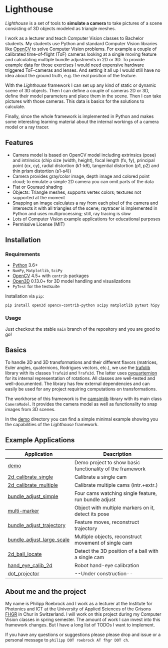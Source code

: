 # Lighthouse

*Lighthouse* is a set of tools to **simulate a camera** to take pictures of a scene consisting of 3D objects modeled as triangle meshes.

I work as a lecturer and teach Computer Vision classes to Bachelor students. My students use Python and standard Computer Vision libraries like [OpenCV](https://opencv.org/) to solve Computer Vision problems. For example a couple of calibrated time-of-flight (ToF) cameras looking at a single moving feature and calculating multiple bundle adjustments in 2D or 3D. To provide example data for those exercises I would need expensive hardware triggered ToF-cameras and lenses. And setting it all up I would still have no idea about the ground truth, e.g. the real position of the feature.

With the *Lighthouse* framework I can set up any kind of static or dynamic scene of 3D objects. Then I can define a couple of cameras 2D or 3D, define their model parameters and place them in the scene. Then I can take pictures with those cameras. This data is basics for the solutions to calculate.

Finally, since the whole framework is implemented in Python and makes some interesting learning material about the internal workings of a camera model or a ray tracer.



## Features

* Camera model is based on OpenCV model including extrinsics (pose) and intrinsics (chip size (width, height), focal length (fx, fy), principal point (cx, cy), radial distortion (k1-k6), tangential distortion (p1, p2) and thin prism distortion (s1-s4))
* Camera provides gray/color image, depth image and colored point cloud; to emulate a simple 2D camera you can omit parts of the data
* Flat or Gouraud shading
* Objects: Triangle meshes, supports vertex colors; textures not supported at the moment
* Snapping an image calculates a ray from each pixel of the camera and intersects it with all triangles of the scene; raytracer is implemented in Python and uses multiprocessing; still, ray tracing is slow
* Lots of Computer Vision example applications for educational purposes
* Permissive License (MIT)



## Installation

### Requirements

* [Python](https://www.python.org/) 3.6+
* `NumPy`, `Matplotlib`, `SciPy`
* [OpenCV](https://opencv.org/) 4.5+ with `contrib` packages
* [Open3D](http://www.open3d.org/) 0.13.0+ for 3D model handling and visualizations
* `PyTest` for the testsuite

Installation via `pip`:

```
pip install open3d opencv-contrib-python scipy matplotlib pytest h5py
```

### Usage

Just checkout the stable `main` branch of the repository and you are good to go!



## Basics

To handle 2D and 3D transformations and their different flavors (matrices, Euler angles, quaternions, Rodrigues vectors, etc.), we use the [trafolib](trafolib) library with its classes `Trafo2d` and `Trafo3d`. The latter uses [pyquarternion](https://github.com/KieranWynn/pyquaternion) for its internal representation of rotations. All classes are well-tested and well-documented. The library has few external dependencies and can easily be used for any project requiring computations on transformations.

The workhorse of this framework is the [camsimlib](camsimlib) library with its main class `CameraModel`. It provides the camera model as well as functionality to snap images from 3D scenes.

In the [demo](demo) directory you can find a simple minimal example showing you the capabilities of the *Lighthouse* framework.



## Example Applications

|Application                                           |Description                                              |
|------------------------------------------------------|---------------------------------------------------------|
|[demo](demo)                                          |Demo project to show basic functionality of the framework|
|[2d_calibrate_single](2d_calibrate_single)            |Calibrate a single cam                                   |
|[2d_calibrate_multiple](2d_calibrate_multiple)        |Calibrate multiple cams (intr.+extr.)                    |
|[bundle_adjust_simple](bundle_adjust_simple)          |Four cams watching single feature, run bundle adjust     |
|[multi-marker](multi-marker)                          |Object with multiple markers on it, detect its pose      |
|[bundle_adjust_trajectory](bundle_adjust_trajectory)  |Feature moves, reconstruct trajectory                    |
|[bundle_adjust_large_scale](bundle_adjust_large_scale)|Multiple objects, reconstruct movement of single cam     |
|[2d_ball_locate](2d_ball_locate)                      |Detect the 3D position of a ball with a single cam       |
|[hand_eye_calib_2d](hand_eye_calib_2d)                |Robot hand-eye calibration                               |
|[dot_projector](dot_projector)                        |--Under construction--                                   |



## About me and the project

My name is Philipp Roebrock and I work as a lecturer at the Institute for Photonics and ICT at the University of Applied Sciences of the Grisons [FHGR](https://www.fhgr.ch/) in Chur in Switzerland. I will work on this project during my Computer Vision classes in spring semester. The amount of work I can invest into this framework changes. But I have a long list of TODOs I want to implement.

If you have any questions or suggestions please please drop and issue or a personal message to `philipp DOT roebrock AT fhgr DOT ch`.


